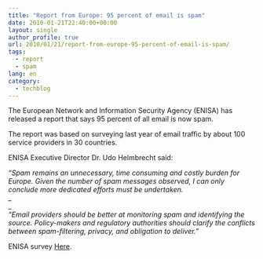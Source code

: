 ```yaml
---
title: "Report from Europe: 95 percent of email is spam"
date: 2010-01-21T22:40:00+00:00
layout: single
author_profile: true
url: 2010/01/21/report-from-europe-95-percent-of-email-is-spam/
tags:
  - report
  - spam
lang: en
category: 
  - techblog
---
```

The European Network and Information Security Agency (ENISA) has released a report that says 95 percent of all email is now spam.

The report was based on surveying last year of email traffic by about 100 service providers in 30 countries.

ENISA Executive Director Dr. Udo Helmbrecht said:

_“Spam remains an unnecessary, time consuming and costly burden for Europe. Given the number of spam messages observed, I can only conclude more dedicated efforts must be undertaken._  
_  
_  
_“Email providers should be better at monitoring spam and identifying the source. Policy-makers and regulatory authorities should clarify the conflicts between spam-filtering, privacy, and obligation to deliver.”_

ENISA survey [Here](http://www.enisa.europa.eu/media/press-releases/spam-survey-2009-the-fight-against-spam).
